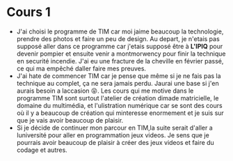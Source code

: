 # Cours 1




* J'ai choisi le programme de TIM car moi jaime beaucoup la technologie, prendre des photos et faire un peu de design. Au depart, je n'etais pas supposé aller dans ce programme car j'etais supposé être à **L'IPIQ** pour devenir pompier et ensuite venir a montmorwency pour finir la technique en securité incendie.  J'ai eu une fracture de la cheville en février passé, ce qui ma empêché daller faire mes preuves.
*  J'ai hate de commencer TIM car je pense que même si je ne fais pas la technique au complet, ça ne sera jamais perdu. Jaurai une base si j'en aurais besoin a laccasion 😝. Les cours qui me motive dans le programme TIM sont surtout l'atelier de création dimade matricielle, le domaine du multimédia, et l'ulistration numérique car se sont des cours où il y a beaucoup de création qui minteresse enormement et je suis sur que je vais avoir beaucoup de plaisir. 
*  Si je décide de continuer mon parcour en TIM,la suite serait d'aller a luniversité pour aller en programmation jeux videos. Je sens que je pourrais avoir beaucoup de plaisir à créer des jeux videos et faire du codage et autres. 







